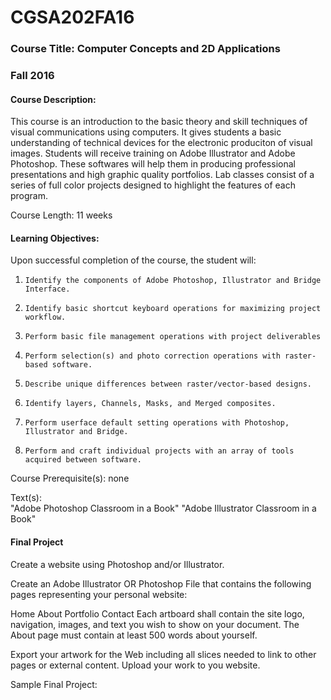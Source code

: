 # CGSA202FA16

### Course Title: Computer Concepts and 2D Applications
### Fall 2016
#### Course Description:                 
This course is an introduction to the basic theory and skill techniques of visual communications using computers.  It gives students a basic understanding of technical devices for the electronic produciton of visual images.  Students will receive training on Adobe Illustrator and Adobe Photoshop.  These softwares will help them in producing professional presentations and high graphic quality portfolios.  Lab classes consist of a series of full color projects designed to highlight the features of each program.
 
Course Length: 11  weeks
 

#### Learning Objectives:
Upon successful completion of the course, the student will:
1.     Identify the components of Adobe Photoshop, Illustrator and Bridge Interface.
2.     Identify basic shortcut keyboard operations for maximizing project workflow.
3.     Perform basic file management operations with project deliverables
4.     Perform selection(s) and photo correction operations with raster-based software.
5.     Describe unique differences between raster/vector-based designs.
6.     Identify layers, Channels, Masks, and Merged composites.
7.     Perform userface default setting operations with Photoshop, Illustrator and Bridge.
8.     Perform and craft individual projects with an array of tools acquired between software.
 
Course Prerequisite(s): none
 
Text(s):                                    
"Adobe Photoshop Classroom in a Book"
"Adobe Illustrator Classroom in a Book"

#### Final Project
Create a website using Photoshop and/or Illustrator.

Create an Adobe Illustrator OR Photoshop File that contains the following pages representing your personal website:

Home
About
Portfolio
Contact
Each artboard shall contain the site logo, navigation, images, and text you wish to show on your document.
The About page must contain at least 500 words about yourself.

Export your artwork for the Web including all slices needed to link to other pages or external content.
Upload your work to you website.

Sample Final Project:

